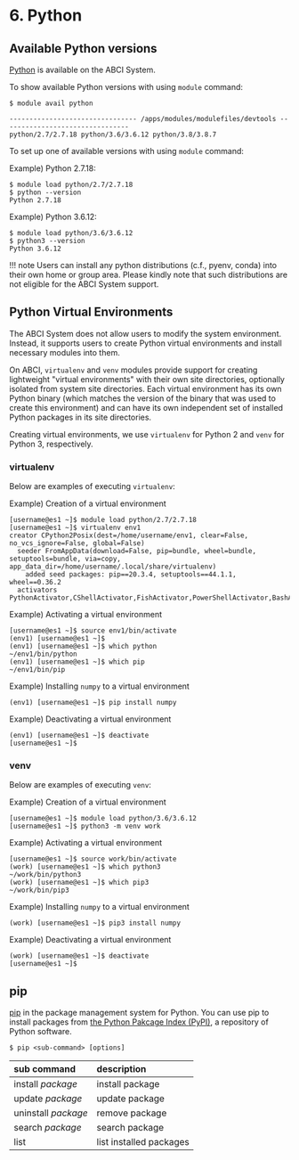 # 6. Python

## Available Python versions

[Python](https://www.python.org/) is available on the ABCI System.

To show available Python versions with using `module` command:

```
$ module avail python

-------------------------------- /apps/modules/modulefiles/devtools --------------------------------
python/2.7/2.7.18 python/3.6/3.6.12 python/3.8/3.8.7
```

To set up one of available versions with using `module` command:

Example) Python 2.7.18:

```
$ module load python/2.7/2.7.18
$ python --version
Python 2.7.18
```

Example) Python 3.6.12:

```
$ module load python/3.6/3.6.12
$ python3 --version
Python 3.6.12
```

!!! note
    Users can install any python distributions (c.f., pyenv, conda) into their own home or group area. Please kindly note that such distributions are not eligible for the ABCI System support.

## Python Virtual Environments

The ABCI System does not allow users to modify the system environment. Instead, it supports users to create Python virtual environments and install necessary modules into them.

On ABCI, `virtualenv` and `venv` modules provide support for creating lightweight "virtual environments" with their own site directories, optionally isolated from system site directories.
Each virtual environment has its own Python binary (which matches the version of the binary that was used to create this environment) and can have its own independent set of installed Python packages in its site directories.

Creating virtual environments, we use `virtualenv` for Python 2 and `venv` for Python 3, respectively.

### virtualenv

Below are examples of executing `virtualenv`:

Example) Creation of a virtual environment

```
[username@es1 ~]$ module load python/2.7/2.7.18
[username@es1 ~]$ virtualenv env1
creator CPython2Posix(dest=/home/username/env1, clear=False, no_vcs_ignore=False, global=False)
  seeder FromAppData(download=False, pip=bundle, wheel=bundle, setuptools=bundle, via=copy, app_data_dir=/home/username/.local/share/virtualenv)
    added seed packages: pip==20.3.4, setuptools==44.1.1, wheel==0.36.2
  activators PythonActivator,CShellActivator,FishActivator,PowerShellActivator,BashActivator
```

Example) Activating a virtual environment

```
[username@es1 ~]$ source env1/bin/activate
(env1) [username@es1 ~]$
(env1) [username@es1 ~]$ which python
~/env1/bin/python
(env1) [username@es1 ~]$ which pip
~/env1/bin/pip
```

Example) Installing `numpy` to a virtual environment

```
(env1) [username@es1 ~]$ pip install numpy
```

Example) Deactivating a virtual environment

```
(env1) [username@es1 ~]$ deactivate
[username@es1 ~]$
```

### venv

Below are examples of executing `venv`:

Example) Creation of a virtual environment

```
[username@es1 ~]$ module load python/3.6/3.6.12
[username@es1 ~]$ python3 -m venv work
```

Example) Activating a virtual environment

```
[username@es1 ~]$ source work/bin/activate
(work) [username@es1 ~]$ which python3
~/work/bin/python3
(work) [username@es1 ~]$ which pip3
~/work/bin/pip3
```

Example) Installing `numpy` to a virtual environment

```
(work) [username@es1 ~]$ pip3 install numpy
```

Example) Deactivating a virtual environment

```
(work) [username@es1 ~]$ deactivate
[username@es1 ~]$
```

## pip

[pip](https://pip.pypa.io/en/stable/) in the package management system for Python. You can use pip to install packages from [the Python Pakcage Index (PyPI)](https://pypi.org/), a repository of Python software.

```
$ pip <sub-command> [options]
```

| sub command | description |
|:--|:--|
| install *package* | install package |
| update *package* | update package |
| uninstall *package* | remove package |
| search *package* | search package |
| list | list installed packages |

